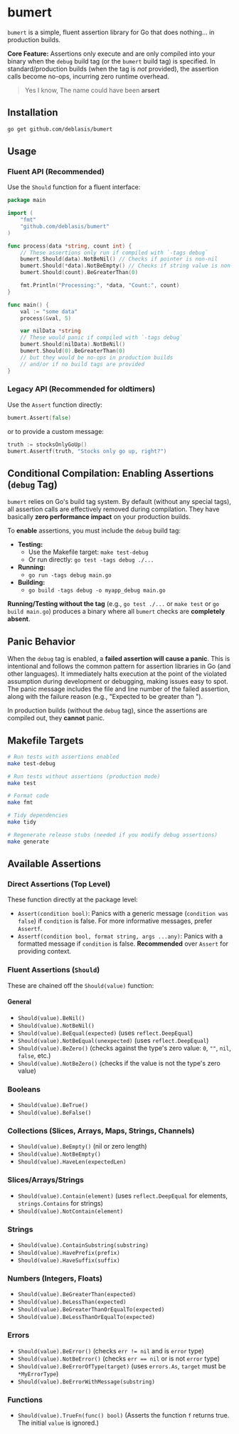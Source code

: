# bumert

`bumert` is a simple, fluent assertion library for Go that does nothing... in production builds.

**Core Feature:** Assertions only execute and are only compiled into your binary when the `debug` build tag (or the `bumert` build tag) is specified. In standard/production builds (when the tag is _not_ provided), the assertion calls become no-ops, incurring zero runtime overhead.

> Yes I know, The name could have been **arsert**

## Installation

```bash
go get github.com/deblasis/bumert
```

## Usage

### Fluent API (Recommended)

Use the `Should` function for a fluent interface:

```go
package main

import (
	"fmt"
	"github.com/deblasis/bumert"
)

func process(data *string, count int) {
	// These assertions only run if compiled with `-tags debug`
	bumert.Should(data).NotBeNil() // Checks if pointer is non-nil
	bumert.Should(*data).NotBeEmpty() // Checks if string value is non-empty
	bumert.Should(count).BeGreaterThan(0)

	fmt.Println("Processing:", *data, "Count:", count)
}

func main() {
	val := "some data"
	process(&val, 5)

	var nilData *string
	// These would panic if compiled with `-tags debug`
	bumert.Should(nilData).NotBeNil()
	bumert.Should(0).BeGreaterThan(0)
	// but they would be no-ops in production builds
	// and/or if no build tags are provided
}
```

### Legacy API (Recommended for oldtimers)

Use the `Assert` function directly:

```go
bumert.Assert(false)
```

or to provide a custom message:

```go
truth := stocksOnlyGoUp()
bumert.Assertf(truth, "Stocks only go up, right?")
```

## Conditional Compilation: Enabling Assertions (`debug` Tag)

`bumert` relies on Go's build tag system. By default (without any special tags), all assertion calls are effectively removed during compilation. They have basically **zero performance impact** on your production builds.

To **enable** assertions, you must include the `debug` build tag:

- **Testing:**
  - Use the Makefile target: `make test-debug`
  - Or run directly: `go test -tags debug ./...`
- **Running:**
  - `go run -tags debug main.go`
- **Building:**
  - `go build -tags debug -o myapp_debug main.go`

**Running/Testing without the tag** (e.g., `go test ./...` or `make test` or `go build main.go`) produces a binary where all `bumert` checks are **completely absent**.

## Panic Behavior

When the `debug` tag is enabled, a **failed assertion will cause a panic**. This is intentional and follows the common pattern for assertion libraries in Go (and other languages). It immediately halts execution at the point of the violated assumption during development or debugging, making issues easy to spot. The panic message includes the file and line number of the failed assertion, along with the failure reason (e.g., "Expected <foo> to be greater than <bar>").

In production builds (without the `debug` tag), since the assertions are compiled out, they **cannot** panic.

## Makefile Targets

```bash
# Run tests with assertions enabled
make test-debug

# Run tests without assertions (production mode)
make test

# Format code
make fmt

# Tidy dependencies
make tidy

# Regenerate release stubs (needed if you modify debug assertions)
make generate
```

## Available Assertions

### Direct Assertions (Top Level)

These function directly at the package level:

- `Assert(condition bool)`: Panics with a generic message (`condition was false`) if `condition` is false. For more informative messages, prefer `Assertf`.
- `Assertf(condition bool, format string, args ...any)`: Panics with a formatted message if `condition` is false. **Recommended** over `Assert` for providing context.

### Fluent Assertions (`Should`)

These are chained off the `Should(value)` function:

#### General

- `Should(value).BeNil()`
- `Should(value).NotBeNil()`
- `Should(value).BeEqual(expected)` (uses `reflect.DeepEqual`)
- `Should(value).NotBeEqual(unexpected)` (uses `reflect.DeepEqual`)
- `Should(value).BeZero()` (checks against the type's zero value: `0`, `""`, `nil`, `false`, etc.)
- `Should(value).NotBeZero()` (checks if the value is not the type's zero value)

### Booleans

- `Should(value).BeTrue()`
- `Should(value).BeFalse()`

### Collections (Slices, Arrays, Maps, Strings, Channels)

- `Should(value).BeEmpty()` (nil or zero length)
- `Should(value).NotBeEmpty()`
- `Should(value).HaveLen(expectedLen)`

### Slices/Arrays/Strings

- `Should(value).Contain(element)` (uses `reflect.DeepEqual` for elements, `strings.Contains` for strings)
- `Should(value).NotContain(element)`

### Strings

- `Should(value).ContainSubstring(substring)`
- `Should(value).HavePrefix(prefix)`
- `Should(value).HaveSuffix(suffix)`

### Numbers (Integers, Floats)

- `Should(value).BeGreaterThan(expected)`
- `Should(value).BeLessThan(expected)`
- `Should(value).BeGreaterThanOrEqualTo(expected)`
- `Should(value).BeLessThanOrEqualTo(expected)`

### Errors

- `Should(value).BeError()` (checks `err != nil` and is `error` type)
- `Should(value).NotBeError()` (checks `err == nil` or is not `error` type)
- `Should(value).BeErrorOfType(target)` (uses `errors.As`, `target` must be `*MyErrorType`)
- `Should(value).BeErrorWithMessage(substring)`

### Functions

- `Should(value).TrueFn(func() bool)` (Asserts the function `f` returns true. The initial `value` is ignored.)
